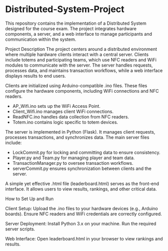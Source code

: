 # Distributed-System-Project
This repository contains the implementation of a Distributed System designed for the course exam. The project integrates hardware components, a server, and a web interface to manage participants and communication within the system.

Project Description
The project centers around a distributed environment where multiple hardware clients interact with a central server. Clients include totems and participating teams, which use NFC readers and WiFi modules to communicate with the server. The server handles requests, processes data, and maintains transaction workflows, while a web interface displays results to end users.

Clients are initialized using Arduino-compatible .ino files. 
These files configure the hardware components, including WiFi connections and NFC readers.
- AP_Wifi.ino sets up the WiFi Access Point.
- Client_Wifi.ino manages client WiFi connections.
- ReadNFC.ino handles data collection from NFC readers.
- Totem.ino contains logic specific to totem devices.

The server is implemented in Python (Flask).
It manages client requests, processes transactions, and synchronizes data. 
The main server files include:
- LockCommit.py for locking and committing data to ensure consistency.
- Player.py and Team.py for managing player and team data.
- TransactionManager.py to oversee transaction workflows.
- serverCommit.py ensures synchronization between clients and the server.

A simple yet effective .html file (leaderboard.html) serves as the front-end interface. It allows users to view results, rankings, and other critical data.

How to Set Up and Run

Client Setup:
Upload the .ino files to your hardware devices (e.g., Arduino boards).
Ensure NFC readers and WiFi credentials are correctly configured.

Server Deployment:
Install Python 3.x on your machine.
Run the required server scripts.

Web Interface:
Open leaderboard.html in your browser to view rankings and results.
